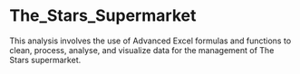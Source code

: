# The_Stars_Supermarket
This analysis involves the use of Advanced Excel formulas and functions to clean, process, analyse, and visualize data for the management of The Stars supermarket.
